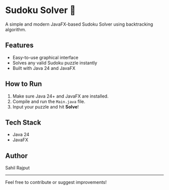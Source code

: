 # Sudoku Solver 🧩

A simple and modern JavaFX-based Sudoku Solver using backtracking algorithm.

## Features

- Easy-to-use graphical interface
- Solves any valid Sudoku puzzle instantly
- Built with Java 24 and JavaFX

## How to Run

1. Make sure Java 24+ and JavaFX are installed.
2. Compile and run the `Main.java` file.
3. Input your puzzle and hit **Solve**!

## Tech Stack

- Java 24
- JavaFX

## Author

Sahil Rajput  


---

Feel free to contribute or suggest improvements!
